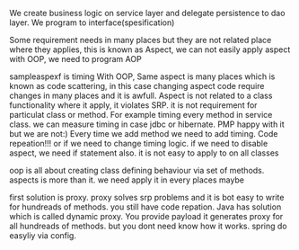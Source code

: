 We create business logic on service layer and delegate persistence to dao layer. We program to interface(spesification)

Some requirement needs in many places but they are not related place where they applies, this is known as Aspect, we can not easily apply aspect with OOP, we need to program AOP

sampleaspexf is timing
With OOP,
Same aspect is many places which is known as code scattering, in this case changing aspect code require changes in many places and it is awfull. Aspect is not related to a class functionality where it apply, it violates SRP. it is not requirement for particulat class or method. For example timing every method in service class. we can measure timing in case jdbc or hibernate. PMP happy with it but we are not:) Every time we add method we need to add timing. Code repeation!!! or if we need to change timing logic. if we need to disable aspect, we need if statement also. it is not easy to apply to on all classes

oop is all about creating class defining behaviour via set of methods. aspects is more than it. we need apply it in every places maybe

first solution is proxy. proxy solves srp problems and it is bot easy to write for hundreads of methods. you still have code repation. Java has solution which is called dynamic proxy. You provide payload it generates proxy for all hundreads of methods. but you dont need know how it works. spring do easyliy via config. 